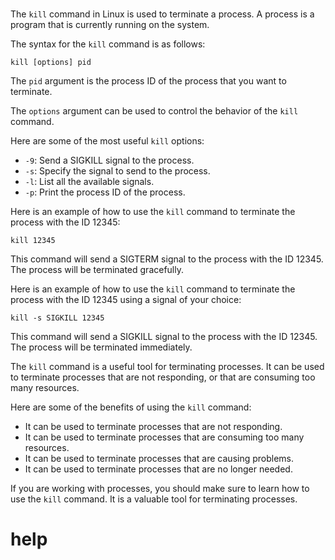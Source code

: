 # 

The `kill` command in Linux is used to terminate a process. A process is a program that is currently running on the system.

The syntax for the `kill` command is as follows:

```
kill [options] pid
```

The `pid` argument is the process ID of the process that you want to terminate.

The `options` argument can be used to control the behavior of the `kill` command.

Here are some of the most useful `kill` options:

* `-9`: Send a SIGKILL signal to the process.
* `-s`: Specify the signal to send to the process.
* `-l`: List all the available signals.
* `-p`: Print the process ID of the process.

Here is an example of how to use the `kill` command to terminate the process with the ID 12345:

```
kill 12345
```

This command will send a SIGTERM signal to the process with the ID 12345. The process will be terminated gracefully.

Here is an example of how to use the `kill` command to terminate the process with the ID 12345 using a signal of your choice:

```
kill -s SIGKILL 12345
```

This command will send a SIGKILL signal to the process with the ID 12345. The process will be terminated immediately.

The `kill` command is a useful tool for terminating processes. It can be used to terminate processes that are not responding, or that are consuming too many resources.

Here are some of the benefits of using the `kill` command:

* It can be used to terminate processes that are not responding.
* It can be used to terminate processes that are consuming too many resources.
* It can be used to terminate processes that are causing problems.
* It can be used to terminate processes that are no longer needed.

If you are working with processes, you should make sure to learn how to use the `kill` command. It is a valuable tool for terminating processes.



# help 

```

```
